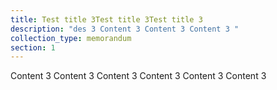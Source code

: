 ```yaml
---
title: Test title 3Test title 3Test title 3
description: "des 3 Content 3 Content 3 Content 3 "
collection_type: memorandum
section: 1
---
```

Content 3 Content 3 Content 3 Content 3 Content 3 Content 3

